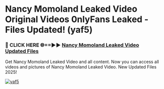 # Nancy Momoland Leaked Video Original Videos 0nlyFans Leaked - Files Updated! (yaf5)

<h3>🔴 CLICK HERE 🌐==►► <a href="https://tinyurl.com/3hn5wdd3" rel="nofollow">Nancy Momoland Leaked Video Updated Files</a></h3>

Get Nancy Momoland Leaked Video and all content. Now you can access all videos and pictures of Nancy Momoland Leaked Video. New Updated Files 2025!

[![yaf5](https://i.imgur.com/4HnBqBT.gif)](https://tinyurl.com/3hn5wdd3)

